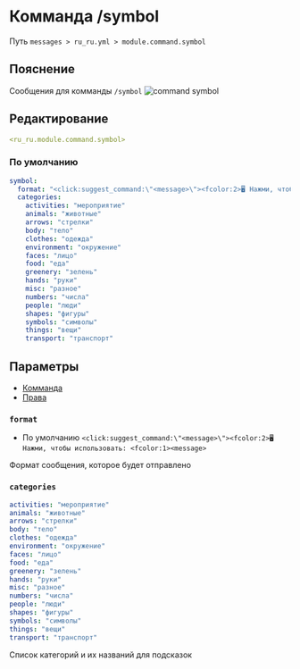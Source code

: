 # Комманда /symbol
Путь `messages > ru_ru.yml > module.command.symbol`

## Пояснение
Сообщения для комманды `/symbol`
![command symbol](/commandsymbol.png)

## Редактирование
```yaml
<ru_ru.module.command.symbol>
```

### По умолчанию
```yaml
symbol:
  format: "<click:suggest_command:\"<message>\"><fcolor:2>🖥 Нажми, чтобы использовать: <fcolor:1><message>"
  categories:
    activities: "мероприятие"
    animals: "животные"
    arrows: "стрелки"
    body: "тело"
    clothes: "одежда"
    environment: "окружение"
    faces: "лицо"
    food: "еда"
    greenery: "зелень"
    hands: "руки"
    misc: "разное"
    numbers: "числа"
    people: "люди"
    shapes: "фигуры"
    symbols: "символы"
    things: "вещи"
    transport: "транспорт"
```

## Параметры

- [Комманда](/en/commands/module/command/symbol/)
- [Права](/en/permissions/module/command/symbol/)

### `format`
- По умолчанию `<click:suggest_command:\"<message>\"><fcolor:2>🖥 Нажми, чтобы использовать: <fcolor:1><message>`

Формат сообщения, которое будет отправлено

### `categories`
```yaml
activities: "мероприятие"
animals: "животные"
arrows: "стрелки"
body: "тело"
clothes: "одежда"
environment: "окружение"
faces: "лицо"
food: "еда"
greenery: "зелень"
hands: "руки"
misc: "разное"
numbers: "числа"
people: "люди"
shapes: "фигуры"
symbols: "символы"
things: "вещи"
transport: "транспорт"
```
Список категорий и их названий для подсказок

